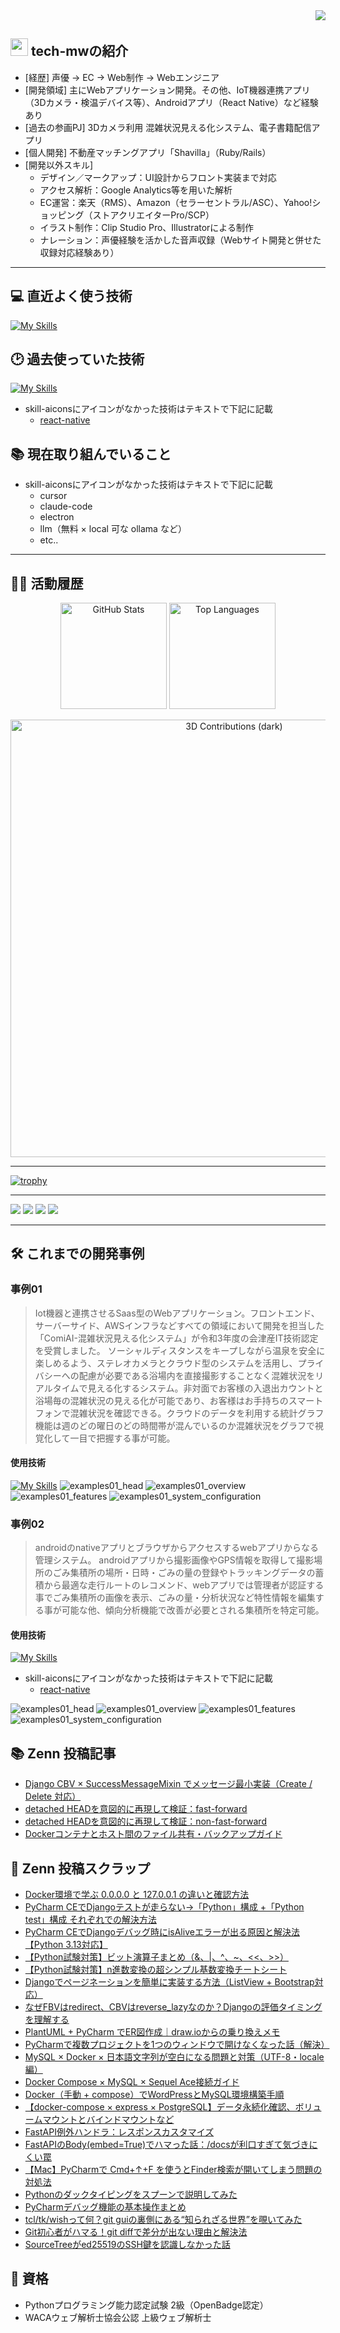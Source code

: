 <div align="right">
  <img src="https://komarev.com/ghpvc/?username=tech-mw" />
</div>

## <img src="https://media.giphy.com/media/hvRJCLFzcasrR4ia7z/giphy.gif" width="28"> tech-mwの紹介
- [経歴] 声優 → EC → Web制作 → Webエンジニア
- [開発領域] 主にWebアプリケーション開発。その他、IoT機器連携アプリ（3Dカメラ・検温デバイス等）、Androidアプリ（React Native）など経験あり
- [過去の参画PJ] 3Dカメラ利用 混雑状況見える化システム、電子書籍配信アプリ
- [個人開発] 不動産マッチングアプリ「Shavilla」（Ruby/Rails）
- [開発以外スキル]
  - デザイン／マークアップ：UI設計からフロント実装まで対応  
  - アクセス解析：Google Analytics等を用いた解析
  - EC運営：楽天（RMS）、Amazon（セラーセントラル/ASC）、Yahoo!ショッピング（ストアクリエイターPro/SCP）  
  - イラスト制作：Clip Studio Pro、Illustratorによる制作  
  - ナレーション：声優経験を活かした音声収録（Webサイト開発と併せた収録対応経験あり）

---


## 💻 直近よく使う技術
[![My Skills](https://skillicons.dev/icons?i=python,django,mysql,docker,linux,vim,aws,pycharm,vscode,github,git&perline=15)](https://skillicons.dev)
## 🕑 過去使っていた技術
[![My Skills](https://skillicons.dev/icons?i=html,css,sass,bootstrap,jquery,javascript,ts,react,redux,vue,nodejs,express,fastapi,php,laravel,ruby,rails,postgres,redis,ubuntu,nginx,heroku,jenkins,sentry,postman,wordpress,bitbucket,npm,yarn,phpstorm,eclipse,atom,notion,md,ps,ai,xd,figma,anaconda&perline=15)](https://skillicons.dev)  
- skill-aiconsにアイコンがなかった技術はテキストで下記に記載
  - [react-native](https://reactnative.dev/)

## 📚 現在取り組んでいること
- skill-aiconsにアイコンがなかった技術はテキストで下記に記載
  - cursor
  - claude-code
  - electron
  - llm（無料 × local 可な ollama など）
  - etc..

---


## 🏃‍♀️ 活動履歴
<!-- GitHub Stats -->
<p align="center">
  <img alt="GitHub Stats" height="170px"
       src="https://github-readme-stats.vercel.app/api?username=tech-mw&theme=vue-dark&show_icons=true" />
  <img alt="Top Languages" height="170px"
       src="https://github-readme-stats.vercel.app/api/top-langs/?username=tech-mw&theme=vue-dark&layout=compact" />
</p>
<!-- 3D Contributions -->
<p align="center">
  <img src="./profile-3d-contrib/profile-night-rainbow.svg#gh-dark-mode-only"
       width="700"
       alt="3D Contributions (dark)" />
</p>

---

<!-- Trophy -->
[![trophy](https://github-profile-trophy.vercel.app/?username=tech-mw&theme=onedark)](https://github.com/ryo-ma/github-profile-trophy)

---

<!-- Summary Cards -->
![](http://github-profile-summary-cards.vercel.app/api/cards/profile-details?username=tech-mw&theme=gruvbox)
![](http://github-profile-summary-cards.vercel.app/api/cards/repos-per-language?username=tech-mw&theme=gruvbox)
![](http://github-profile-summary-cards.vercel.app/api/cards/most-commit-language?username=tech-mw&theme=gruvbox)
![](http://github-profile-summary-cards.vercel.app/api/cards/stats?username=tech-mw&theme=gruvbox)

---
## 🛠 これまでの開発事例
### 事例01
> Iot機器と連携させるSaas型のWebアプリケーション。フロントエンド、サーバーサイド、AWSインフラなどすべての領域において開発を担当した「ComiAI-混雑状況見える化システム」が令和3年度の会津産IT技術認定を受賞しました。
> ソーシャルディスタンスをキープしながら温泉を安全に楽しめるよう、ステレオカメラとクラウド型のシステムを活用し、プライバシーへの配慮が必要である浴場内を直接撮影することなく混雑状況をリアルタイムで見える化するシステム。非対面でお客様の入退出カウントと浴場毎の混雑状況の見える化が可能であり、お客様はお手持ちのスマートフォンで混雑状況を確認できる。クラウドのデータを利用する統計グラフ機能は週のどの曜日のどの時間帯が混んでいるのか混雑状況をグラフで視覚化して一目で把握する事が可能。

#### 使用技術
[![My Skills](https://skillicons.dev/icons?i=js,react,nodejs,express,linux,vim,aws,vscode,github,git&perline=15)](https://skillicons.dev)
![examples01_head](./images/development_examples01_1.svg)
![examples01_overview](./images/development_examples01_2.svg)
![examples01_features](./images/development_examples01_3.svg)
![examples01_system_configuration](./images/development_examples01_4.svg)

### 事例02
> androidのnativeアプリとブラウザからアクセスするwebアプリからなる管理システム。 androidアプリから撮影画像やGPS情報を取得して撮影場所のごみ集積所の場所・日時・ごみの量の登録やトラッキングデータの蓄積から最適な走行ルートのレコメンド、webアプリでは管理者が認証する事でごみ集積所の画像を表示、ごみの量・分析状況など特性情報を編集する事が可能な他、傾向分析機能で改善が必要とされる集積所を特定可能。

#### 使用技術
[![My Skills](https://skillicons.dev/icons?i=js,react,nodejs,express,linux,vim,aws,vscode,github,git&perline=15)](https://skillicons.dev)
- skill-aiconsにアイコンがなかった技術はテキストで下記に記載
  - [react-native](https://reactnative.dev/)

![examples01_head](./images/development_examples02_1.svg)
![examples01_overview](./images/development_examples02_2.svg)
![examples01_features](./images/development_examples02_3.svg)
![examples01_system_configuration](./images/development_examples02_4.svg)

## 📚 Zenn 投稿記事
<!-- BLOG-POST-LIST:START -->
- [Django CBV × SuccessMessageMixin でメッセージ最小実装（Create / Delete 対応）](https://zenn.dev/tech_mw/articles/8493482e8a296e)
- [detached HEADを意図的に再現して検証：fast-forward](https://zenn.dev/tech_mw/articles/32b7f269f99eb6)
- [detached HEADを意図的に再現して検証：non-fast-forward](https://zenn.dev/tech_mw/articles/58623069e633b2)
- [Dockerコンテナとホスト間のファイル共有・バックアップガイド](https://zenn.dev/tech_mw/articles/f20460bf1882ae)
<!-- BLOG-POST-LIST:END -->

## 🧾 Zenn 投稿スクラップ
- [Docker環境で学ぶ 0.0.0.0 と 127.0.0.1 の違いと確認方法](https://zenn.dev/tech_mw/scraps/867535328bbb2f)
- [PyCharm CEでDjangoテストが走らない→「Python」構成 +「Python test」構成 それぞれでの解決方法](https://zenn.dev/tech_mw/scraps/012acdb3fe0355)
- [PyCharm CEでDjangoデバッグ時にisAliveエラーが出る原因と解決法【Python 3.13対応】](https://zenn.dev/tech_mw/scraps/ef75be3b446e03)
- [【Python試験対策】ビット演算子まとめ（&、|、^、~、<<、>>）](https://zenn.dev/tech_mw/scraps/4ecb9f97f7e24c)
- [【Python試験対策】n進数変換の超シンプル基数変換チートシート](https://zenn.dev/tech_mw/scraps/b70956b196fb58)
- [Djangoでページネーションを簡単に実装する方法（ListView + Bootstrap対応）](https://zenn.dev/tech_mw/scraps/8beca5d8db8af3)
- [なぜFBVはredirect、CBVはreverse_lazyなのか？Djangoの評価タイミングを理解する](https://zenn.dev/tech_mw/scraps/d6c5a13e1b56dd)
- [PlantUML + PyCharm でER図作成｜draw.ioからの乗り換えメモ](https://zenn.dev/tech_mw/scraps/3d23260e0cd5dc)
- [PyCharmで複数プロジェクトを1つのウィンドウで開けなくなった話（解決）](https://zenn.dev/tech_mw/scraps/ef36d1a6147208)
- [MySQL × Docker × 日本語文字列が空白になる問題と対策（UTF-8・locale編）](https://zenn.dev/tech_mw/scraps/6c852e8a92910a)
- [Docker Compose × MySQL × Sequel Ace接続ガイド](https://zenn.dev/tech_mw/scraps/980d80c033d0c0)
- [Docker（手動 + compose）でWordPressとMySQL環境構築手順](https://zenn.dev/tech_mw/scraps/dd73ac4159c154)
- [【docker-compose × express × PostgreSQL】データ永続化確認、ボリュームマウントとバインドマウントなど](https://zenn.dev/tech_mw/scraps/65e66307eed7f8)
- [FastAPI例外ハンドラ：レスポンスカスタマイズ](https://zenn.dev/tech_mw/scraps/bd69effdce24ae)
- [FastAPIのBody(embed=True)でハマった話：/docsが利口すぎて気づきにくい罠](https://zenn.dev/tech_mw/scraps/aa8e017fac75c3)
- [【Mac】PyCharmで Cmd+↑+F を使うとFinder検索が開いてしまう問題の対処法](https://zenn.dev/tech_mw/scraps/2ff3528dd6ba3e)
- [Pythonのダックタイピングをスプーンで説明してみた](https://zenn.dev/tech_mw/scraps/9a93b308e607d9)
- [PyCharmデバッグ機能の基本操作まとめ](https://zenn.dev/tech_mw/scraps/8a7173c90de3a9)
- [tcl/tk/wishって何？git guiの裏側にある“知られざる世界”を覗いてみた](https://zenn.dev/tech_mw/scraps/0d5cfc5b63c8ab)
- [Git初心者がハマる！git diffで差分が出ない理由と解決法](https://zenn.dev/tech_mw/scraps/05fd3bc7219100)
- [SourceTreeがed25519のSSH鍵を認識しなかった話](https://zenn.dev/tech_mw/scraps/6c7abac2abe5d5)

## 📝 資格
- Pythonプログラミング能力認定試験 2級（OpenBadge認定）
- WACAウェブ解析士協会公認 上級ウェブ解析士


